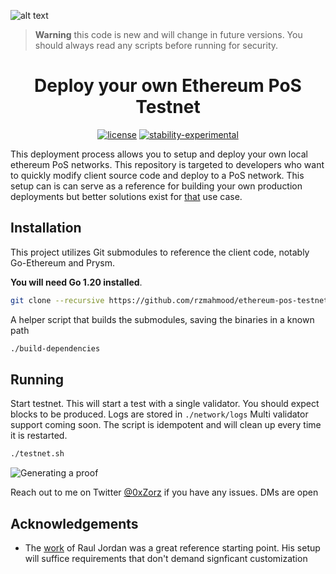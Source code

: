 ![alt text](./assets//hero.png)

> **Warning**
> this code is new and will change in future versions. You should always read any scripts before running for security.

<div align="center">

# Deploy your own Ethereum PoS Testnet


[![license](https://img.shields.io/badge/license-MIT-blue.svg)](./LICENSE)
[![stability-experimental](https://img.shields.io/badge/stability-experimental-orange.svg)](https://github.com/mkenney/software-guides/blob/master/STABILITY-BADGES.md#experimental)

</div>

This deployment process allows you to setup and deploy your own local ethereum PoS networks.
This repository is targeted to developers who want to quickly modify client source code and deploy to a PoS network.
This setup can is can serve as a reference for building your own production deployments but better solutions exist for [that](https://docs.kurtosis.com/how-to-compose-your-own-testnet/) use case.


## Installation
This project utilizes Git submodules to reference the client code, notably Go-Ethereum and Prysm.

 **You will need Go 1.20 installed**. 

```bash
git clone --recursive https://github.com/rzmahmood/ethereum-pos-testnet.git
```

A helper script that builds the submodules, saving the binaries in a known path
```bash
./build-dependencies
```

## Running

Start testnet. This will start a test with a single validator. You should expect blocks to be produced. Logs are stored in `./network/logs`
Multi validator support coming soon. 
The script is idempotent and will clean up every time it is restarted.
```bash
./testnet.sh
```
![Generating a proof](./assets/runloop.gif)

Reach out to me on Twitter [@0xZorz](https://twitter.com/0xZorz) if you have any issues. DMs are open

## Acknowledgements

- The [work](https://github.com/OffchainLabs/eth-pos-devnet) of Raul Jordan was a great reference starting point. His setup will suffice requirements that don't demand signficant customization